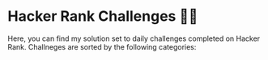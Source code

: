 # Hacker Rank Challenges 👨‍💻
Here, you can find my solution set to daily challenges completed on Hacker Rank. Challneges are sorted by the following categories:

